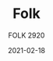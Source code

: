---
designer: "Cmp Design"
description: "Folk%20collection%20accentuates%20the%20quest%20for%20simplicity.%20Its%20friendly%20character%2C%20the%20warmth%20of%20ash%20wood%2C%20the%20soft%20and%20compact%20dimensions%2C%20human%20lines%20seamlessly%20convey%20the%20concept%20of%20a%20chair%20that%20speaks%20a%20universal%20language.%0A%0AThe%20light%2C%20durable%20die-casted%20aluminium%20ring%2C%20becomes%20the%20structural%20and%20distinctive%20element%20which%20enables%20the%20chair%20to%20be%20easily%20disassembled%20for%20recycling%20purposes%20or%20to%20replace%20its%20components.%20The%20solid%20ash%20frame%20snugly%20embraces%20the%20aluminium%20ring%20that%20holds%20the%20seat%20in%20natural%20cane%2C%20which%20guarantees%20visual%20lightness%20and%20maximum%20durability%20thanks%20to%20the%20nylon%20yarn%20woven%20into%20the%20wicker%20material.%20The%20bent%20plywood%20backrest%20ensures%20total%20comfort%20and%20cosiness."
image_primary: "img/Folk_2920_01_zoom.jpg"
image_secondary: "img/Folk_2920_02_zoom.jpg"
manufacturer: "Pedrali"
href: "https://www.pedrali.it/en/products/catalog/Chair-FOLK-2920/"
subtitle: "FOLK 2920"
tags: 
  - "Pedrali"
  - "Chairs"
title: "Folk"
category: "Chairs"
slug: "/manufacturers/pedrali/chairs/cmp-design-folk"
date: "2021-02-18"
---